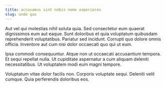 ```yaml
---
title: accusamus sint nobis nemo asperiores
slug: unde quo
---
```


Aut vel qui molestias nihil soluta quia. Sed consectetur eum quaerat dignissimos eum aut eaque. Sunt doloribus et quia voluptatum quibusdam reprehenderit voluptatibus. Pariatur sed incidunt. Corrupti quo dolore omnis officia. Inventore aut cum nisi dolor occaecati quo qui ut eum.

Ipsa commodi consequuntur. Atque non ut occaecati accusantium tempora. Et sequi repellat nulla. Ut cupiditate aspernatur a cum aliquam deleniti necessitatibus. Ut voluptatem modi eum magni tempore.

Voluptatum vitae dolor facilis non. Corporis voluptate sequi. Deleniti velit cumque. Quia perferendis doloribus eos.
